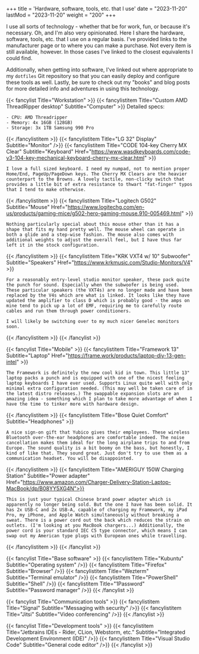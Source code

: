 +++
title = 'Hardware, software, tools, etc. that I use'
date = "2023-11-20"
lastMod = "2023-11-20"
weight = "200"
+++

I use all sorts of technology - whether that be for work, fun, or because it's necessary. Oh, and I'm also very opinionated. Here I share the hardware, software, tools, etc. that I use on a regular basis. I've provided links to the manufacturer page or to where you can make a purchase. Not every item is still available, however. In those cases I've linked to the closest equivalents I could find.

Additionally, when getting into software, I've linked out where appropriate to my `dotfiles` Git repository so that you can easily deploy and configure these tools as well. Lastly, be sure to check out my "books" and blog posts for more detailed info and adventures in using this technology.

{{< fancylist Title="Workstation" >}}
  {{< fancylistitem Title="Custom AMD ThreadRipper desktop" Subtitle="Computer" >}}
    Detailed specs:

    - CPU: AMD Threadripper
    - Memory: 4x 16GB (128GB)
    - Storage: 3x 1TB Samsung 990 Pro

  {{< /fancylistitem >}}
  {{< fancylistitem Title="LG 32\" Display" Subtitle="Monitor" />}}
  {{< fancylistitem Title="CODE 104-key Cherry MX Clear" Subtitle="Keyboard" Href="https://www.wasdkeyboards.com/code-v3-104-key-mechanical-keyboard-cherry-mx-clear.html" >}}

    I love a full sized keyboard. I need my numpad, not to mention proper Home/End, PageUp/PageDown keys. The Cherry MX Clears are the heavier counterpart to the Browns. A lovely tactile, non-clicky switch that provides a little bit of extra resistance to thwart "fat-finger" typos that I tend to make otherwise.

  {{< /fancylistitem >}}
  {{< fancylistitem Title="Logitech G502" Subtitle="Mouse" Href="https://www.logitechg.com/en-us/products/gaming-mice/g502-hero-gaming-mouse.910-005469.html" >}}

    Nothing particularly special about this mouse other than it has a shape that fits my hand pretty well. The mouse wheel can operate in both a glide and a step-wise fashion. The mouse also comes with additional weights to adjust the overall feel, but I have thus far left it in the stock configuration.

  {{< /fancylistitem >}}
  {{< fancylistitem Title="KRK VXT4 w/ 10\" Subwoofer" Subtitle="Speakers" Href="https://www.krkmusic.com/Studio-Monitors/V4" >}}

    For a reasonably entry-level studio monitor speaker, these pack quite the punch for sound. Especially when the subwoofer is being used. These particular speakers (the VXT4s) are no longer made and have been replaced by the V4s which are what is linked. It looks like they have updated the amplifier to class D which is probably good - the amps on mine tend to pick up a lot of EMF, requiring me to carefully route cables and run them through power conditioners.

    I will likely be switching over to my much nicer Genelec monitors soon.

  {{< /fancylistitem >}}
{{< /fancylist >}}

{{< fancylist Title="Mobile" >}}
  {{< fancylistitem Title="Framework 13" Subtitle="Laptop" Href="https://frame.work/products/laptop-diy-13-gen-intel" >}}

    The Framework is definitely the new cool kid in town. This little 13" laptop packs a punch and is equipped with one of the nicest feeling laptop keyboards I have ever used. Supports Linux quite well with only minimal extra configuration needed. (This may well be taken care of in the latest distro releases.) The swappable expansion slots are an amazing idea - something which I plan to take more advantage of when I have the time to tinker more with hardware design.

  {{< /fancylistitem >}}
  {{< fancylistitem Title="Bose Quiet Comfort" Subtitle="Headphones" >}}

    A nice sign-on gift that Yubico gives their employees. These wireless Bluetooth over-the-ear headphones are comfortable indeed. The noise cancellation makes them ideal for the long airplane trips to and from Europe. The sound quality is a bit boomy on the bass, but honestly, I kind of like that. They sound great. Just don't try to use them as a communication headset. You will be disappointed.

  {{< /fancylistitem >}}
  {{< fancylistitem Title="AMERIGUY 150W Charging Station" Subtitle="Power adapter" Href="https://www.amazon.com/Charger-Delivery-Station-Laptop-MacBook/dp/B08YY5XG4N">}}

    This is just your typical Chinese brand power adapter which is apparently no longer being sold. But the one I have has been solid. It has 2x USB-C and 2x USB-A, capable of charging my Framework, my iPad Pro, my iPhone, and Apple Watch simultaneously without breaking a sweat. There is a power cord out the back which reduces the strain on outlets. (I'm looking at you MacBook chargers...) Additionally, the power cord is your standard IEC C5 type connector, which means I can swap out my American type plugs with European ones while travelling.

  {{< /fancylistitem >}}
{{< /fancylist >}}

{{< fancylist Title="Base software" >}}
  {{< fancylistitem Title="Kubuntu" Subtitle="Operating system" />}}
  {{< fancylistitem Title="Firefox" Subtitle="Browser" />}}
  {{< fancylistitem Title="Wezterm" Subtitle="Terminal emulator" />}}
  {{< fancylistitem Title="PowerShell" Subtitle="Shell" />}}
  {{< fancylistitem Title="1Password" Subtitle="Password manager" />}}
{{< /fancylist >}}

{{< fancylist Title="Communication tools" >}}
  {{< fancylistitem Title="Signal" Subtitle="Messaging with security" />}}
  {{< fancylistitem Title="Jitsi" Subtitle="Video conferencing" />}}
{{< /fancylist >}}

{{< fancylist Title="Development tools" >}}
  {{< fancylistitem Title="Jetbrains IDEs - Rider, CLion, Webstorm, etc." Subtitle="Integrated Development Environment (IDE)" />}}
  {{< fancylistitem Title="Visual Studio Code" Subtitle="General code editor" />}}
{{< /fancylist >}}
